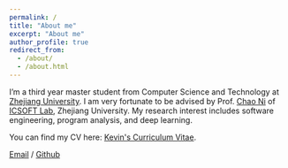 ```yaml
---
permalink: /
title: "About me"
excerpt: "About me"
author_profile: true
redirect_from: 
  - /about/
  - /about.html
---
```


I’m a third year master student from Computer Science and Technology at [Zhejiang University](https://www.zju.edu.cn/english/). I am very fortunate to be advised by Prof. [Chao Ni](https://jacknichao.github.io/#/) of [ICSOFT Lab](http://www.icsoft.zju.edu.cn/), Zhejiang University. My research interest includes software engineering, program analysis, and deep learning.





You can find my CV here: [Kevin's Curriculum Vitae](../assets/Curriculum_Vitae.pdf).

[Email](mailto:kwyang@zju.edu.cn) / [Github](https://github.com/kevinyoungggg)
